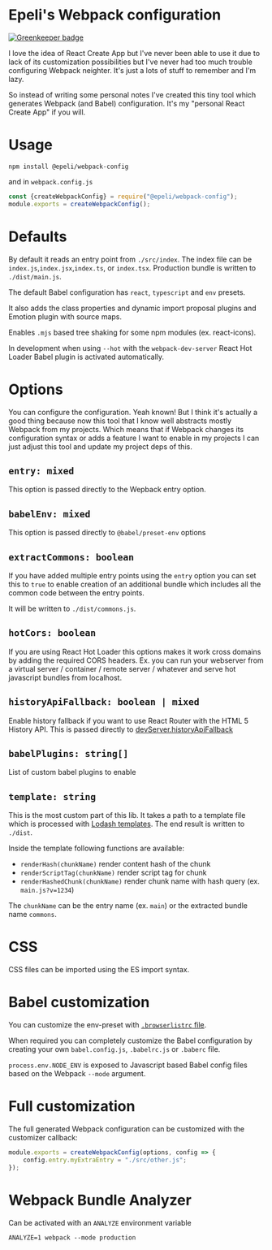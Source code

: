 # Epeli's Webpack configuration

[![Greenkeeper badge](https://badges.greenkeeper.io/epeli/webpack-config.svg)](https://greenkeeper.io/)

I love the idea of React Create App but I've never been able to use it due to
lack of its customization possibilities but I've never had too much trouble
configuring Webpack neighter. It's just a lots of stuff to remember and I'm
lazy.

So instead of writing some personal notes I've created this tiny tool which
generates Webpack (and Babel) configuration. It's my "personal React Create
App" if you will.

# Usage

    npm install @epeli/webpack-config

and in `webpack.config.js`

```js
const {createWebpackConfig} = require("@epeli/webpack-config");
module.exports = createWebpackConfig();
```

# Defaults

By default it reads an entry point from `./src/index`. The index file can be
`index.js`,`index.jsx`,`index.ts`, or `index.tsx`. Production bundle is
written to `./dist/main.js`.

The default Babel configuration has `react`, `typescript` and `env` presets.

It also adds the class properties and dynamic import proposal plugins and
Emotion plugin with source maps.

Enables `.mjs` based tree shaking for some npm modules (ex. react-icons).

In development when using `--hot` with the `webpack-dev-server` React Hot
Loader Babel plugin is activated automatically.

# Options

You can configure the configuration. Yeah known! But I think it's actually a
good thing because now this tool that I know well abstracts mostly Webpack
from my projects. Which means that if Webpack changes its configuration
syntax or adds a feature I want to enable in my projects I can just adjust
this tool and update my project deps of this.

## `entry: mixed`

This option is passed directly to the Wepback entry option.

## `babelEnv: mixed`

This option is passed directly to `@babel/preset-env` options

## `extractCommons: boolean`

If you have added multiple entry points using the `entry` option
you can set this to `true` to enable creation of an additional
bundle which includes all the common code between the entry points.

It will be written to `./dist/commons.js`.

## `hotCors: boolean`

If you are using React Hot Loader this options makes it work cross domains by
adding the required CORS headers. Ex. you can run your webserver from a
virtual server / container / remote server / whatever and serve hot
javascript bundles from localhost.

## `historyApiFallback: boolean | mixed`

Enable history fallback if you want to use React Router with the HTML 5
History API. This is passed directly to
[devServer.historyApiFallback](https://webpack.js.org/configuration/dev-server/#devserver-historyapifallback)

## `babelPlugins: string[]`

List of custom babel plugins to enable

## `template: string`

This is the most custom part of this lib. It takes a path to a template file
which is processed with [Lodash
templates](https://lodash.com/docs/4.17.10#template). The end result is
written to `./dist`.

Inside the template following functions are available:

-   `renderHash(chunkName)` render content hash of the chunk
-   `renderScriptTag(chunkName)` render script tag for chunk
-   `renderHashedChunk(chunkName)` render chunk name with hash query (ex. `main.js?v=1234`)

The `chunkName` can be the entry name (ex. `main`) or the extracted bundle
name `commons`.

# CSS

CSS files can be imported using the ES import syntax.

# Babel customization

You can customize the env-preset with [`.browserlistrc`
file](https://github.com/browserslist/browserslist).

When required you can completely customize the Babel configuration by
creating your own `babel.config.js`, `.babelrc.js` or `.baberc` file.

`process.env.NODE_ENV` is exposed to Javascript based Babel config files
based on the Webpack `--mode` argument.

# Full customization

The full generated Webpack configuration can be customized with the
customizer callback:

```js
module.exports = createWebpackConfig(options, config => {
    config.entry.myExtraEntry = "./src/other.js";
});
```

# Webpack Bundle Analyzer

Can be activated with an `ANALYZE` environment variable

    ANALYZE=1 webpack --mode production
